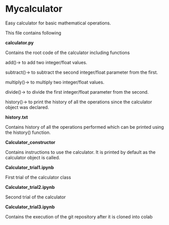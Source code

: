 # Mycalculator

Easy calculator for basic mathematical operations.

This file contains following

**calculator.py**

Contains the root code of the calculator including functions

  add()-> to add two integer/float values.

  subtract()-> to subtract the second integer/float parameter from the first.

  multiply()-> to multiply two integer/float values.

  divide()-> to divide the first integer/float parameter from the second.

  history()-> to print the history of all the operations since the calculator object was declared.

**history.txt**

  Contains history of all the operations performed which can be printed using the history() function.

**Calculator_constructor**

  Contains instructions to use the calculator. It is printed by default as the calculator object is called.

**Calculator_trial1.ipynb**

  First trial of the calculator class

**Calculator_trial2.ipynb**
  
  Second trial of the calculator

**Calculator_trial3.ipynb**

  Contains the execution of the git repository after it is cloned into colab
